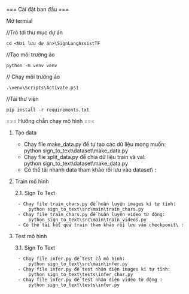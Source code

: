 === Cài đặt ban đầu ===

Mở termial

//Trỏ tới thư mục dự án

    cd <Nơi lưu dự án>\SignLangAssistTF

//Tạo môi trường ảo

    python -m venv venv

// Chạy môi trường ảo

    .\venv\Scripts\Activate.ps1 

//Tải thư viện 

    pip install -r requirements.txt
    
=== Hướng chẫn chạy mô hình ===

1. Tạo data
    - Chạy file make_data.py để tự tạo các dữ liệu mong muốn:   
        python sign_to_text\dataset\make_data.py
    - Chạy flie split_data.py để chia dữ liệu train và val:     
        python sign_to_text\dataset\make_data.py
    - Có thể tải nhanh data tham khảo rồi lưu vào dataset\ :


2. Train mô hình

   2.1. Sign To Text
   
        - Chạy file train_chars.py để huấn luyện images kí tự tĩnh:     
            python sign_to_text\src\main\train_chars.py
        - Chạy file train_chars.py để huấn luyện video từ động:         
            python sign_to_text\src\main\train_videos.py
        - Có thể tải kết quả train tham khảo rồi lưu vào checkponit\ :

3. Test mô hình

    3.1. Sign To Text
   
        - Chạy file infer.py để test cả mô hình: 
            python sign_to_text\src\main\infer.py
        - Chạy file infer.py để test nhận diện images kí tự tĩnh: 
            python sign_to_text\tests\infer_char.py
        - Chạy file infer.py để test nhận diện video từ động : 
            python sign_to_text\tests\infer.py

